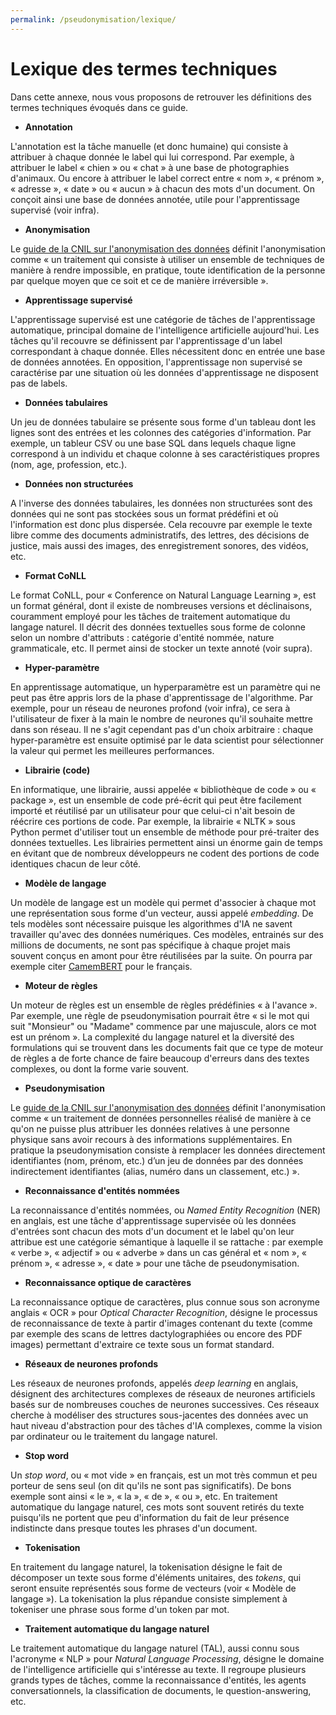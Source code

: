 ```yaml
---
permalink: /pseudonymisation/lexique/
---
```


# Lexique des termes techniques

Dans cette annexe, nous vous proposons de retrouver les définitions des termes techniques évoqués dans ce guide.

- **Annotation**

L'annotation est la tâche manuelle (et donc humaine) qui consiste à attribuer à chaque donnée le label qui lui correspond. Par exemple, à attribuer le label « chien » ou « chat » à une base de photographies d'animaux. Ou encore à attribuer le label correct entre « nom », « prénom », « adresse », « date » ou « aucun » à chacun des mots d'un document. On conçoit ainsi une base de données annotée, utile pour l'apprentissage supervisé (voir infra).

- **Anonymisation**

Le [guide de la CNIL sur l'anonymisation des données](https://www.cnil.fr/fr/lanonymisation-des-donnees-un-traitement-cle-pour-lopen-data) définit l'anonymisation comme « un traitement qui consiste à utiliser un ensemble de techniques de manière à rendre impossible, en pratique, toute identification de la personne par quelque moyen que ce soit et ce de manière irréversible ».

- **Apprentissage supervisé**

L'apprentissage supervisé est une catégorie de tâches de l'apprentissage automatique, principal domaine de l'intelligence artificielle aujourd'hui. Les tâches qu'il recouvre se définissent par l'apprentissage d'un label correspondant à chaque donnée. Elles nécessitent donc en entrée une base de données annotées. En opposition, l'apprentissage non supervisé se caractérise par une situation où les données d'apprentissage ne disposent pas de labels.

- **Données tabulaires**

Un jeu de données tabulaire se présente sous forme d'un tableau dont les lignes sont des entrées et les colonnes des catégories d'information. Par exemple, un tableur CSV ou une base SQL dans lequels chaque ligne correspond à un individu et chaque colonne à ses caractéristiques propres (nom, age, profession, etc.).

- **Données non structurées**

A l'inverse des données tabulaires, les données non structurées sont des données qui ne sont pas stockées sous un format prédéfini et où l'information est donc plus dispersée. Cela recouvre par exemple le texte libre comme des documents administratifs, des lettres, des décisions de justice, mais aussi des images, des enregistrement sonores, des vidéos, etc.

- **Format CoNLL**

Le format CoNLL, pour « Conference on Natural Language Learning », est un format général, dont il existe de nombreuses versions et déclinaisons, couramment employé pour les tâches de traitement automatique du langage naturel. Il décrit des données textuelles sous forme de colonne selon un nombre d'attributs : catégorie d'entité nommée, nature grammaticale, etc. Il permet ainsi de stocker un texte annoté (voir supra).

- **Hyper-paramètre**

En apprentissage automatique, un hyperparamètre est un paramètre qui ne peut pas être appris lors de la phase d'apprentissage de l'algorithme. Par exemple, pour un réseau de neurones profond (voir infra), ce sera à l'utilisateur de fixer à la main le nombre de neurones qu'il souhaite mettre dans son réseau. Il ne s'agit cependant pas d'un choix arbitraire : chaque hyper-paramètre est ensuite optimisé par le data scientist pour sélectionner la valeur qui permet les meilleures performances.

- **Librairie (code)**

En informatique, une librairie, aussi appelée « bibliothèque de code » ou « package », est un ensemble de code pré-écrit qui peut être facilement importé et réutilisé par un utilisateur pour que celui-ci n'ait besoin de réécrire ces portions de code. Par exemple, la librairie « NLTK » sous Python permet d'utiliser tout un ensemble de méthode pour pré-traiter des données textuelles. Les librairies permettent ainsi un énorme gain de temps en évitant que de nombreux développeurs ne codent des portions de code identiques chacun de leur côté.

- **Modèle de langage**

Un modèle de langage est un modèle qui permet d'associer à chaque mot une représentation sous forme d'un vecteur, aussi appelé *embedding*. De tels modèles sont nécessaire puisque les algorithmes d'IA ne savent travailler qu'avec des données numériques. Ces modèles, entrainés sur des millions de documents, ne sont pas spécifique à chaque projet mais souvent conçus en amont pour être réutilisées par la suite. On pourra par exemple citer [CamemBERT](https://camembert-model.fr/) pour le français.

- **Moteur de règles**

Un moteur de règles est un ensemble de règles prédéfinies « à l'avance ». Par exemple, une règle de pseudonymisation pourrait être « si le mot qui suit "Monsieur" ou "Madame" commence par une majuscule, alors ce mot est un prénom ». La complexité du langage naturel et la diversité des formulations qui se trouvent dans les documents fait que ce type de moteur de règles a de forte chance de faire beaucoup d'erreurs dans des textes complexes, ou dont la forme varie souvent.

- **Pseudonymisation**

Le [guide de la CNIL sur l'anonymisation des données](https://www.cnil.fr/fr/lanonymisation-des-donnees-un-traitement-cle-pour-lopen-data) définit l'anonymisation comme « un traitement de données personnelles réalisé de manière à ce qu'on ne puisse plus attribuer les données relatives à une personne physique sans avoir recours à des informations supplémentaires. En pratique la pseudonymisation consiste à remplacer les données directement identifiantes (nom, prénom, etc.) d’un jeu de données par des données indirectement identifiantes (alias, numéro dans un classement, etc.) ».

- **Reconnaissance d'entités nommées**

La reconnaissance d'entités nommées, ou *Named Entity Recognition* (NER) en anglais, est une tâche d'apprentissage supervisée où les données d'entrées sont chacun des mots d'un document et le label qu'on leur attribue est une catégorie sémantique à laquelle il se rattache : par exemple « verbe », « adjectif » ou « adverbe » dans un cas général et « nom », « prénom », « adresse », « date » pour une tâche de pseudonymisation.

- **Reconnaissance optique de caractères**

La reconnaissance optique de caractères, plus connue sous son acronyme anglais « OCR » pour *Optical Character Recognition*, désigne le processus de reconnaissance de texte à partir d'images contenant du texte (comme par exemple des scans de lettres dactylographiées ou encore des PDF images) permettant d'extraire ce texte sous un format standard. 

- **Réseaux de neurones profonds**

Les réseaux de neurones profonds, appelés *deep learning* en anglais, désignent des architectures complexes de réseaux de neurones artificiels basés sur de nombreuses couches de neurones successives. Ces réseaux cherche à modéliser des structures sous-jacentes des données avec un haut niveau d'abstraction pour des tâches d'IA complexes, comme la vision par ordinateur ou le traitement du langage naturel.

- **Stop word**

Un *stop word*, ou « mot vide » en français, est un mot très commun et peu porteur de sens seul (on dit qu'ils ne sont pas significatifs). De bons exemple sont ainsi « le », « la », « de », « ou », etc. En traitement automatique du langage naturel, ces mots sont souvent retirés du texte puisqu'ils ne portent que peu d'information du fait de leur présence indistincte dans presque toutes les phrases d'un document.

- **Tokenisation**

En traitement du langage naturel, la tokenisation désigne le fait de décomposer un texte sous forme d'éléments unitaires, des *tokens*, qui seront ensuite représentés sous forme de vecteurs (voir « Modèle de langage »). La tokenisation la plus répandue consiste simplement à tokeniser une phrase sous forme d'un token par mot.

- **Traitement automatique du langage naturel**

Le traitement automatique du langage naturel (TAL), aussi connu sous l'acronyme « NLP » pour *Natural Language Processing*, désigne le domaine de l'intelligence artificielle qui s'intéresse au texte. Il regroupe plusieurs grands types de tâches, comme la reconnaissance d'entités, les agents conversationnels, la classification de documents, le question-answering, etc.
